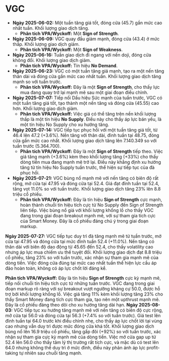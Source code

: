 # VGC

- **Ngày 2025-06-02:** Một tuần tăng giá tốt, đóng cửa (45.7) gần mức cao nhất tuần. Khối lượng giao dịch tăng.
    - **Phân tích VPA/Wyckoff:** Một **Sign of Strength**.
- **Ngày 2025-06-09:** VGC quay đầu giảm mạnh, đóng cửa (43.4) ở mức thấp. Khối lượng giao dịch giảm.
    - **Phân tích VPA/Wyckoff:** Một **Sign of Weakness**.
- **Ngày 2025-06-16:** Tuần giao dịch đi ngang với nến doji, đóng cửa không đổi. Khối lượng giao dịch giảm.
    - **Phân tích VPA/Wyckoff:** Tín hiệu **No Demand**.
- **Ngày 2025-06-23:** VGC có một tuần tăng giá mạnh, tạo ra một nến tăng thân dài và đóng cửa gần mức cao nhất tuần. Khối lượng giao dịch tăng mạnh so với tuần trước.
    - **Phân tích VPA/Wyckoff:** Đây là một **Sign of Strength**, cho thấy lực mua đang quay trở lại mạnh mẽ sau một giai đoạn điều chỉnh.
- **Ngày 2025-07-07:** Tiếp nối Dấu hiệu Sức mạnh của tuần trước, VGC có một tuần tăng giá tốt, tạo thành một nến tăng và đóng cửa (45.55) cao hơn. Khối lượng giao dịch giảm.
    - **Phân tích VPA/Wyckoff:** Việc giá có thể tăng trên nền khối lượng thấp là một tín hiệu **No Supply**. Điều này cho thấy áp lực bán yếu, là một tín hiệu No Supply cho xu hướng tăng.
- **Ngày 2025-07-14:** VGC tiếp tục phục hồi với một tuần tăng giá tốt, từ 46.4 lên 47.2 (+3.6%). Nến tăng với thân dài, đỉnh tuần tại 48.75, đóng cửa gần mức cao nhất. Khối lượng giao dịch tăng lên 7.140.349 so với tuần trước (5.364.700).
    - **Phân tích VPA/Wyckoff:** Đây là một **Sign of Strength** tiếp theo. Việc giá tăng mạnh (+3.6%) kèm theo khối lượng tăng (+33%) cho thấy dòng tiền mua đang mạnh mẽ trở lại. Điều này khẳng định xu hướng tăng từ tín hiệu No Supply tuần trước, thể hiện sự tiếp tục của đà phục hồi.
- **Ngày 2025-07-21:** VGC bùng nổ mạnh mẽ với nến tăng có biên độ rất rộng, mở cửa tại 47.95 và đóng cửa tại 52.4. Giá đạt đỉnh tuần tại 52.4, tăng vọt 11.0% so với tuần trước. Khối lượng giao dịch tăng 23% lên 8.8 triệu cổ phiếu.
    - **Phân tích VPA/Wyckoff:** Đây là tín hiệu **Sign of Strength** cực mạnh, hoàn thành chuỗi tín hiệu tích cực từ No Supply đến Sign of Strength liên tiếp. Việc bùng nổ giá với khối lượng khổng lồ cho thấy VGC đang trong giai đoạn breakout mạnh mẽ, với sự tham gia tích cực của Smart Money. Đây là cổ phiếu đáng chú ý trong giai đoạn markup.


**Ngày 2025-07-27:** VGC tiếp tục duy trì đà tăng mạnh mẽ từ tuần trước, mở cửa tại 47.95 và đóng cửa tại mức đỉnh tuần 52.4 (+11.0%). Nến tăng có thân dài với biên độ dao động từ 45.65 đến 52.4, cho thấy volatility cao nhưng áp lực mua chiếm ưu thế tuyệt đối. Khối lượng giao dịch đạt 8.8 triệu cổ phiếu, tăng 23% so với tuần trước, xác nhận sự tham gia mạnh mẽ của dòng tiền. Việc đóng cửa đúng tại mức cao nhất tuần thể hiện lực cầu áp đảo hoàn toàn, không có áp lực chốt lời đáng kể.

**Phân tích VPA/Wyckoff:** Đây là tín hiệu **Sign of Strength** cực kỳ mạnh mẽ, tiếp nối chuỗi tín hiệu tích cực từ những tuần trước. VGC đang trong giai đoạn markup rõ ràng với sự breakout vượt ngưỡng kháng cự 50.0, được hỗ trợ bởi khối lượng khổng lồ. Việc giá tăng 11% kèm khối lượng tăng 23% cho thấy Smart Money đang tích cực tham gia, tạo nên một upthrust mạnh mẽ. Đây là cổ phiếu đáng theo dõi cho xu hướng tăng dài hạn.
**Ngày 2025-08-03:** VGC tiếp tục xu hướng tăng mạnh mẽ với nến tăng có biên độ cực rộng, mở cửa tại 56.0 và đóng cửa tại 56.3 (+7.4% so với tuần trước). Giá test lên đỉnh tuần tại 64.0 trước khi điều chỉnh nhẹ, cho thấy áp lực chốt lời tại vùng cao nhưng vẫn duy trì được mức đóng cửa khá tốt. Khối lượng giao dịch bùng nổ lên 16.9 triệu cổ phiếu, tăng gấp đôi (+92%) so với tuần trước, xác nhận sự tham gia cực kỳ mạnh mẽ của dòng tiền. Việc mở cửa gap up từ 52.4 lên 56.0 cho thấy tâm lý thị trường rất tích cực, và mặc dù có test lên 64.0 nhưng không thể duy trì ở mức đỉnh, điều này phản ánh áp lực profit-taking tự nhiên sau chuỗi tăng mạnh.
